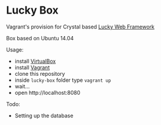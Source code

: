Lucky Box
=========

Vagrant's provision for Crystal based [Lucky Web Framework](https://github.com/luckyframework/lucky)

Box based on Ubuntu 14.04


Usage:

* install [VirtualBox](https://www.virtualbox.org/)
* install [Vagrant](https://www.vagrantup.com/)
* clone this repository
* inside `lucky-box` folder type `vagrant up`
* wait...
* open http://localhost:8080

Todo:

* Setting up the database